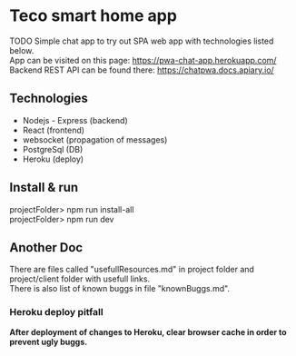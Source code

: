# Teco smart home app <br/>
TODO
Simple chat app to try out SPA web app with technologies listed below.<br/>
App can be visited on this page: https://pwa-chat-app.herokuapp.com/ <br/>
Backend REST API can be found there: https://chatpwa.docs.apiary.io/ <br/>

## Technologies <br/>
 - Nodejs - Express (backend)
 - React (frontend)
 - websocket (propagation of messages)
 - PostgreSql (DB)
 - Heroku (deploy)

## Install & run <br/>
projectFolder> npm run install-all <br/>
projectFolder> npm run dev <br/>



## Another Doc <br/>
There are files called "usefullResources.md" in project folder and project/client folder with usefull links. <br/>
There is also list of known buggs in file "knownBuggs.md".

### Heroku deploy pitfall <br/>
**After deployment of changes to Heroku, clear browser cache in order to prevent ugly buggs.**
